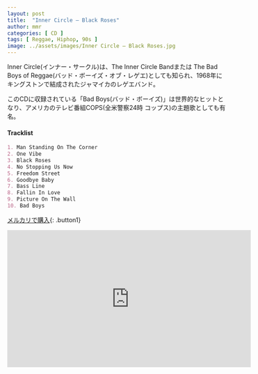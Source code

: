 ```yaml
---
layout: post
title:  "Inner Circle – Black Roses"
author: mmr
categories: [ CD ]
tags: [ Reggae, Hiphop, 90s ]
image: ../assets/images/Inner Circle – Black Roses.jpg
---
```


Inner Circle(インナー・サークル)は、The Inner Circle Bandまたは The Bad Boys of Reggae(バッド・ボーイズ・オブ・レゲエ)としても知られ、1968年にキングストンで結成されたジャマイカのレゲエバンド。

このCDに収録されている「Bad Boys(バッド・ボーイズ)」は世界的なヒットとなり、アメリカのテレビ番組COPS(全米警察24時 コップス)の主題歌としても有名。

#### Tracklist
```md
1. Man Standing On The Corner
2. One Vibe
3. Black Roses
4. No Stopping Us Now
5. Freedom Street
6. Goodbye Baby
7. Bass Line
8. Fallin In Love
9. Picture On The Wall
10. Bad Boys
```
[メルカリで購入](https://jp.mercari.com/item/m27200283979?afid=6142608987){: .button1}

<iframe width="560" height="315" src="https://www.youtube.com/embed/tJzF7VO9oI4?si=UyEPv-UPdBpbUyX4" title="YouTube video player" frameborder="0" allow="accelerometer; autoplay; clipboard-write; encrypted-media; gyroscope; picture-in-picture; web-share" referrerpolicy="strict-origin-when-cross-origin" allowfullscreen></iframe>